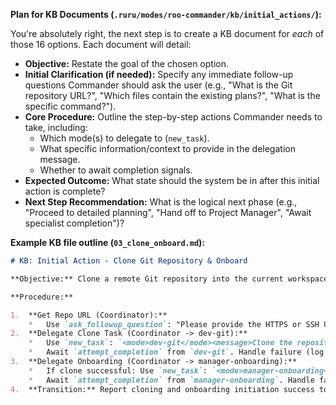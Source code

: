 **Plan for KB Documents (`.ruru/modes/roo-commander/kb/initial_actions/`):**

You're absolutely right, the next step is to create a KB document for *each* of those 16 options. Each document will detail:

*   **Objective:** Restate the goal of the chosen option.
*   **Initial Clarification (if needed):** Specify any immediate follow-up questions Commander should ask the user (e.g., "What is the Git repository URL?", "Which files contain the existing plans?", "What is the specific command?").
*   **Core Procedure:** Outline the step-by-step actions Commander needs to take, including:
    *   Which mode(s) to delegate to (`new_task`).
    *   What specific information/context to provide in the delegation message.
    *   Whether to await completion signals.
*   **Expected Outcome:** What state should the system be in after this initial action is complete?
*   **Next Step Recommendation:** What is the logical next phase (e.g., "Proceed to detailed planning", "Hand off to Project Manager", "Await specialist completion")?

**Example KB file outline (`03_clone_onboard.md`):**

```markdown
# KB: Initial Action - Clone Git Repository & Onboard

**Objective:** Clone a remote Git repository into the current workspace and initiate the standard onboarding process for it.

**Procedure:**

1.  **Get Repo URL (Coordinator):**
    *   Use `ask_followup_question`: "Please provide the HTTPS or SSH URL of the Git repository you want to clone." Await response: `[Repo URL]`.
2.  **Delegate Clone Task (Coordinator -> dev-git):**
    *   Use `new_task`: `<mode>dev-git</mode><message>Clone the repository from '[Repo URL]' into the current directory '.' using 'git clone [Repo URL] .'. Report success or failure. Coordinator Task: [Your Task ID].</message>`
    *   Await `attempt_completion` from `dev-git`. Handle failure (log, report to user, stop).
3.  **Delegate Onboarding (Coordinator -> manager-onboarding):**
    *   If clone successful: Use `new_task`: `<mode>manager-onboarding</mode><message>🎯 Project Onboarding: Intent is 'existing' (cloned repo). Analyze project context in current directory '{Current Working Directory}'. Produce Stack Profile and Requirements Doc outline. Initialize task log. Coordinator Task: [Your Task ID].</message>`
    *   Await `attempt_completion` from `manager-onboarding`. Handle failure (log, report to user).
4.  **Transition:** Report cloning and onboarding initiation success to user. The next steps will be guided by `manager-onboarding`'s process or further user goals.